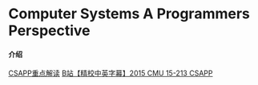 # Computer Systems A Programmers Perspective

#### 介绍
[CSAPP重点解读](https://fengmuzi2003.gitbook.io/csapp3e/)
[B站【精校中英字幕】2015 CMU 15-213 CSAPP](https://www.bilibili.com/video/BV1iW411d7hd?from=search&seid=10984503568999214554)
